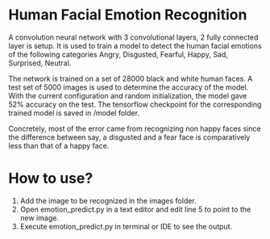 # Human Facial Emotion Recognition

A convolution neural network with 3 convolutional layers, 2 fully connected layer is setup. 
It is used to train a model to detect the human facial emotions of the following categories 
Angry, Disgusted, Fearful, Happy, Sad, Surprised, Neutral.

The network is trained on a set of 28000 black and white human faces. A test set of 5000 images is used to determine the accuracy
of the model. With the current configuration and random initialization, the model gave 52% accuracy on the test. 
The tensorflow checkpoint for the corresponding trained model is saved in /model folder.

Concretely, most of the error came from recognizing non happy faces since the difference between say, a disgusted and a fear face is comparatively less
than that of a happy face.

# How to use?
1. Add the image to be recognized in the images folder.
2. Open emotion_predict.py in a text editor and edit line 5 to point to the new image.
3. Execute emotion_predict.py in terminal or IDE to see the output.
